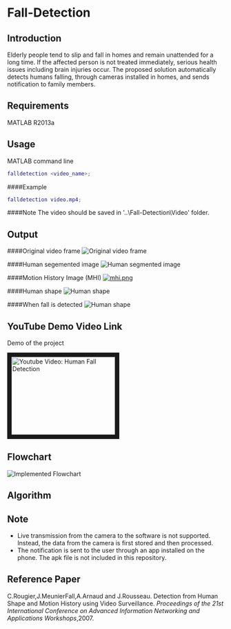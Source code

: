# Fall-Detection

Introduction
------------
Elderly people tend to slip and fall in homes and remain unattended for a long time. 
If the affected person is not treated immediately, serious health issues including brain injuries occur. 
The proposed solution automatically detects humans falling, through cameras installed in homes, and sends notification to family members.

Requirements
------------
MATLAB R2013a

Usage 
-----
MATLAB command line
```matlab
falldetection <video_name>;
```
####Example
```matlab
falldetection video.mp4;
```
####Note
The video should be saved in '..\Fall-Detection\Video' folder.

Output
------
####Original video frame
![Original video frame](https://github.com/harishrithish7/Fall-Detection/tree/master/images/original.png "Original video frame")

####Human segemented image
![Human segmented image](https://github.com/harishrithish7/Fall-Detection/tree/master/images/mask.png "Human segmented image")

####Motion History Image (MHI)
[![mhi.png](https://s3.postimg.org/vqsn37f1v/mhi.png)](https://postimg.org/image/rhnx11bsf/)

####Human shape
![Human shape](https://github.com/harishrithish7/Fall-Detection/tree/master/images/shape.png "Human shape")

####When fall is detected
![Human shape](http://img.youtube.com/vi/LdoLniUSOaA/0.jpg "Fall Detected")

YouTube Demo Video Link
------------------
Demo of the project

<a href="http://www.youtube.com/watch?feature=player_embedded&v=LdoLniUSOaA
" target="_blank"><img src="http://img.youtube.com/vi/LdoLniUSOaA/0.jpg" 
alt="Youtube Video: Human Fall Detection" width="240" height="180" border="10" /></a>

Flowchart
---------
![Implemented Flowchart](https://github.com/harishrithish7/Fall-Detection/tree/master/images/flowchart.png "Flowchart")

Algorithm
---------

Note
----
* Live transmission from the camera to the software is not supported. Instead, the data from the camera is first stored and then processed.
* The notification is sent to the user through an app installed on the phone. The apk file is not included in this repository.

Reference Paper
---------------
C.Rougier,J.MeunierFall,A.Arnaud and J.Rousseau. Detection from Human Shape and Motion History using Video Surveillance. *Proceedings of the 21st International Conference on Advanced Information Networking and Applications Workshops*,2007. 






